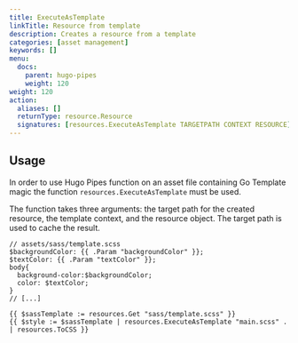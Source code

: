 ```yaml
---
title: ExecuteAsTemplate
linkTitle: Resource from template
description: Creates a resource from a template
categories: [asset management]
keywords: []
menu:
  docs:
    parent: hugo-pipes
    weight: 120
weight: 120
action:
  aliases: []
  returnType: resource.Resource
  signatures: [resources.ExecuteAsTemplate TARGETPATH CONTEXT RESOURCE]
---
```


## Usage

In order to use Hugo Pipes function on an asset file containing Go Template magic the function `resources.ExecuteAsTemplate` must be used.

The function takes three arguments: the target path for the created resource, the template context, and the resource object. The target path is used to cache the result.

```go-html-template
// assets/sass/template.scss
$backgroundColor: {{ .Param "backgroundColor" }};
$textColor: {{ .Param "textColor" }};
body{
  background-color:$backgroundColor;
  color: $textColor;
}
// [...]
```

```go-html-template
{{ $sassTemplate := resources.Get "sass/template.scss" }}
{{ $style := $sassTemplate | resources.ExecuteAsTemplate "main.scss" . | resources.ToCSS }}
```
